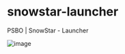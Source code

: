 # snowstar-launcher
PSBO | SnowStar - Launcher

![image](https://github.com/user-attachments/assets/6791e636-a7b4-4288-b283-657562c37a98)

